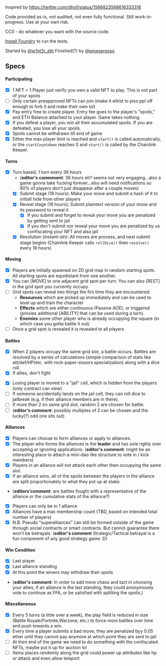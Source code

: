 Inspired by https://twitter.com/dhof/status/1566823568616333316

Code provided as-is, not audited, not even fully functional. Still work-in-progress. Use at your own risk.

CC0 - do whatever you want with the source code.

[Install Foundry](https://book.getfoundry.sh/getting-started/installation) to run the tests.

Started by [@w1nt3r_eth](https://twitter.com/w1nt3r_eth)
Finished(?) by [@pmespresso](https://github.com/pmespresso)

## Specs

#### Participating

- [x] 1 NFT = 1 Player just verify you own a valid NFT to play. This is not part of your spoils
- [ ] Only certain preapproved NFTs can join (make it elitist to piss ppl off enough to fork it and make their own lol)
- [x] Pay entry free to create player. Entry fee goes to the player's "spoils," and ETH Balance attached to your player. Game takes nothing.
- [x] If you defeat a player, you win all their accumulated spoils. If you are defeated, you lose all your spoils.
- [x] Spoils cannot be withdrawn till end of game
- [x] Either the max player limit is reached and `start()` is called automatically, or the `startCountdown` reaches 0 and `start()` is called by the Chainlink Keeper.

#### Turns

- [x] Turn based, 1 turn every 36 hours
  - (**editor's commment**: 36 hours eh? seems not very engaging...also a game gonna take fucking forever...also will need notifications so 90% of players don't just disappear after a couple moves)
  - [x] Submit stage (18 hours): Make your move and submit a hash of it to initiall hide from other players
  - [x] Reveal stage (18 hours); Submit plaintext version of your move and its password to reveal it
    - [x] If you submit and forget to reveal your move you are penalized by getting sent to jail
    - [x] If you don't submit nor reveal your move you are penalized by us confiscating your NFT and also jail
  - [x] Resolution (instant-ish): All moves are process, and next submit stage begins (Chainlink Keeper calls `rollDice()` then `resolve()` every 18 hours)

#### Moving

- [x] Players are initially spawned on 2D grid map in random starting spots. All starting spots are equidistant from one another.
- [x] You can [MOVE] to one adjacent grid spot per turn. You can also [REST] in the grid spot you currently occupy.
- [ ] Grid spots can reveal two things the firs time they are encountered:
  - **Resources** which are picked up immediately and can be used to level up and train the character
  - **Effects** which are either continuous (Passive AOE), or triggered (provies additional [ABILITY] that can be used during a turn).
  - **Enemies** some other player who is already occupying the square (in which case you gotta battle it out)
- [ ] Once a grid spot is revealed it is revealed to all players

#### Battles

- [x] When 2 players occupy the same grid slot, a battle occurs. Battles are resolved by a series of calculations (simple comparison of stats like att/def/HP/etc. with rock-paper-sissors specialization) along with a dice roll.
- [x] If allies, don't fight
<!-- - Losing player is removed from map, permanently loses spoils to the winner -->
- [x] Losing player is moved to a "jail" cell, which is hidden from the players (only contract can view)
- [ ] If someone accidentally lands on the jail cell, they can roll dice to jailbreak (e.g. if their alliance members are in there).
- [ ] If more than 2 on same grid slot, random 2 are chosen for battle.
- [ ] (**editor's comment**: possibly multiples of 2 can be chosen and the lucky(?) odd one sits out)

#### Alliances

- [x] Players can choose to form alliances or apply to alliances.
- [x] The player who forms the alliances is the **leader** and has sole rights over accepting or ignoring applications. (**editor's comment**: might be an interesting place to attach a mini-dao like structure to vote in / kick members)
- [x] Players in an alliance will not attack each other then occupying the same slot.
- [x] If an alliance wins, all of the spoils between the players in the alliance are split proportionately to what they put up at stake.
-  (**editors'comment**: are battles fought with a representative of the alliance or the cumulative stats of the alliance?)
- [x] Players can only be in 1 alliance
- [x] Alliances have a max membership count (TBD, based on intended total number of players)
- [x] N.B. Pseudo "superalliances" can still be formed outside of the game through social contracts or smart contracts. But cannot guarantee there won't be betrayals. (**editor's comment** Strategic/Tactical betrayal is a fun component of any good strategy game :D)

#### Win Condition

- [x] Last player
- [x] Last alliance standing
- [x] At this point the winers may withdraw their spoils
-  (**editor's comment**: In order to add more chaos and tact in choosing your allies, if an alliance is the last standing, they could anonymously vote to continue as FFA, or be satisfied with splitting the spoils.)

#### Miscellaneous

- [x] Every 5 turns (a little over a week), the play field is reduced in size (Battle Royale/Fortnite,Warzone, etc.) to force more battles over time and push towards a win.
- [x] Every time a player submits a bad move, they are penalized byy 0.05 ether until they cannot pay anymore at which point they are sent to jail.
- [ ] At then end of the game we need to do something with the confiscated NFTs, maybe put it up for auction lol
- [ ] Items places randomly along the grid could power up attributes like hp or attack and even allow teleport
